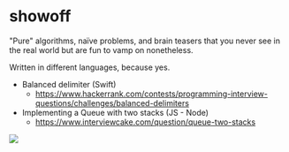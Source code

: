 # showoff

"Pure" algorithms, naïve problems, and brain teasers that you never see in the real world but are fun to vamp on nonetheless.

Written in different languages, because yes.

- Balanced delimiter (Swift)
  - <https://www.hackerrank.com/contests/programming-interview-questions/challenges/balanced-delimiters>
- Implementing a Queue with two stacks (JS - Node)
  - <https://www.interviewcake.com/question/queue-two-stacks>



![](http://3.bp.blogspot.com/-JyU4PsEJwLE/U78XzPWz6II/AAAAAAAA2dk/8HBgLaeaXlY/s0/Why+I+never+show+off+in+front+of+family.gif)
